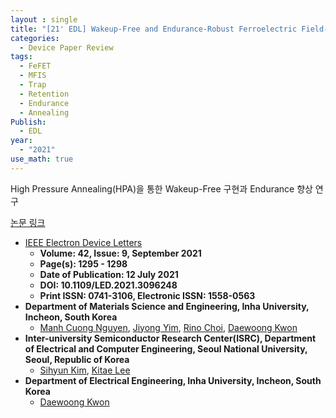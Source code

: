 ```yaml
---
layout : single
title: "[21' EDL] Wakeup-Free and Endurance-Robust Ferroelectric Field-Effect Transistor Memory Using High Pressure Annealing"
categories: 
  - Device Paper Review
tags:
  - FeFET   
  - MFIS
  - Trap
  - Retention
  - Endurance
  - Annealing
Publish:
  - EDL
year:
  - "2021"  
use_math: true
---
```


High Pressure Annealing(HPA)을 통한 Wakeup-Free 구현과 Endurance 향상 연구    

[논문 링크](https://ieeexplore.ieee.org/document/9481131)     

- [IEEE Electron Device Letters](https://ieeexplore.ieee.org/xpl/RecentIssue.jsp?punumber=55)   
  - **Volume: 42, Issue: 9, September 2021**   
  - **Page(s): 1295 - 1298**  
  - **Date of Publication: 12 July 2021**   
  - **DOI: 10.1109/LED.2021.3096248**    
  - **Print ISSN: 0741-3106, Electronic ISSN: 1558-0563**   
- **Department of Materials Science and Engineering, Inha University, Incheon, South Korea**   
  - [Manh Cuong Nguyen](https://ieeexplore.ieee.org/author/37085852280), [Jiyong Yim](https://ieeexplore.ieee.org/author/37088949170), [Rino Choi](https://ieeexplore.ieee.org/author/37273311200), [Daewoong Kwon](https://ieeexplore.ieee.org/author/37402105900)   
- **Inter-university Semiconductor Research Center(ISRC), Department of Electrical and Computer Engineering, Seoul National University, Seoul, Republic of Korea**   
  - [Sihyun Kim](https://ieeexplore.ieee.org/author/37085805964), [Kitae Lee](https://ieeexplore.ieee.org/author/37086309825)   
- **Department of Electrical Engineering, Inha University, Incheon, South Korea**   
  - [Daewoong Kwon](https://ieeexplore.ieee.org/author/37402105900)   


&nbsp;